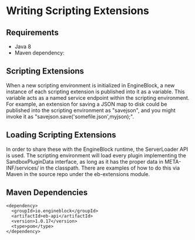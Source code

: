 # Writing Scripting Extensions

## Requirements

- Java 8
- Maven dependency:

## Scripting Extensions

When a new scripting environment is initialized in EngineBlock, a new instance of each scripting extension is published into it as a variable. This variable acts as a named service endpoint within the scripting environment. For example, an extension for saving a JSON map to disk could be published into the scripting environment as "savejson", and you might invoke it as "savejson.save('somefile.json',myjson);".

## Loading Scripting Extensions

In order to share these with the EngineBlock runtime, the ServerLoader API is used. The scripting environment will load every plugin implementing the SandboxPluginData interface, as long as it has the proper data in META-INF/services/ in the classpath. There are examples of how to do this via Maven in the source repo under the eb-extensions module.

## Maven Dependencies

~~~
<dependency>
  <groupId>io.engineblock</groupId>
  <artifactId>eb-api</artifactId>
  <version>1.0.17</version>
  <type>pom</type>
</dependency>
~~~
